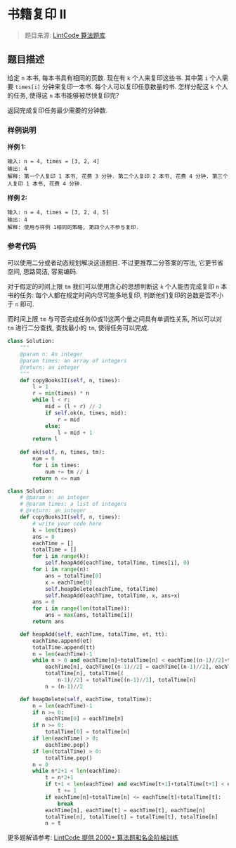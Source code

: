 # 书籍复印 II
 > 题目来源: [LintCode 算法题库](https://www.lintcode.com/problem/copy-books-ii/?utm_source=sc-github-wzz)
 ## 题目描述
 给定 `n` 本书, 每本书具有相同的页数. 现在有 `k` 个人来复印这些书. 其中第 `i` 个人需要 `times[i]` 分钟来复印一本书. 每个人可以复印任意数量的书. 怎样分配这 `k` 个人的任务, 使得这 `n` 本书能够被尽快复印完?

返回完成复印任务最少需要的分钟数.
 ### 样例说明
 **样例 1:**

```
输入: n = 4, times = [3, 2, 4]
输出: 4
解释: 第一个人复印 1 本书, 花费 3 分钟. 第二个人复印 2 本书, 花费 4 分钟. 第三个人复印 1 本书, 花费 4 分钟.
```

**样例 2:**

```
输入: n = 4, times = [3, 2, 4, 5]
输出: 4
解释: 使用与样例 1相同的策略, 第四个人不参与复印.
```
 ### 参考代码
 可以使用二分或者动态规划解决这道题目. 不过更推荐二分答案的写法, 它更节省空间, 思路简洁, 容易编码.

对于假定的时间上限 `tm` 我们可以使用贪心的思想判断这 `k` 个人能否完成复印 `n` 本书的任务: 每个人都在规定时间内尽可能多地复印, 判断他们复印的总数是否不小于 `n` 即可.

而时间上限 `tm` 与可否完成任务(0或1)这两个量之间具有单调性关系, 所以可以对 `tm` 进行二分查找, 查找最小的 `tm`, 使得任务可以完成.
```python
class Solution:
    """
    @param n: An integer
    @param times: an array of integers
    @return: an integer
    """
    def copyBooksII(self, n, times):
        l = 1 
        r = min(times) * n 
        while l < r:
            mid = (l + r) // 2
            if self.ok(n, times, mid):
                r = mid 
            else:
                l = mid + 1 
        return l 
    
    def ok(self, n, times, tm):
        num = 0
        for i in times:
            num += tm // i
        return n <= num

class Solution:
    # @param n: an integer
    # @param times: a list of integers
    # @return: an integer
    def copyBooksII(self, n, times):
        # write your code here
        k = len(times)
        ans = 0
        eachTime = []
        totalTime = []
        for i in range(k):
            self.heapAdd(eachTime, totalTime, times[i], 0)
        for i in range(n):
            ans = totalTime[0]
            x = eachTime[0]
            self.heapDelete(eachTime, totalTime)
            self.heapAdd(eachTime, totalTime, x, ans+x)
        ans = 0
        for i in range(len(totalTime)):
            ans = max(ans, totalTime[i])
        return ans

    def heapAdd(self, eachTime, totalTime, et, tt):
        eachTime.append(et)
        totalTime.append(tt)
        n = len(eachTime)-1
        while n > 0 and eachTime[n]+totalTime[n] < eachTime[(n-1)//2]+totalTime[(n-1)//2]:
            eachTime[n], eachTime[(n-1)//2] = eachTime[(n-1)//2], eachTime[n]
            totalTime[n], totalTime[(
                n-1)//2] = totalTime[(n-1)//2], totalTime[n]
            n = (n-1)//2

    def heapDelete(self, eachTime, totalTime):
        n = len(eachTime)-1
        if n >= 0:
            eachTime[0] = eachTime[n]
        if n >= 0:
            totalTime[0] = totalTime[n]
        if len(eachTime) > 0:
            eachTime.pop()
        if len(totalTime) > 0:
            totalTime.pop()
        n = 0
        while n*2+1 < len(eachTime):
            t = n*2+1
            if t+1 < len(eachTime) and eachTime[t+1]+totalTime[t+1] < eachTime[t]+totalTime[t]:
                t += 1
            if eachTime[n]+totalTime[n] <= eachTime[t]+totalTime[t]:
                break
            eachTime[n], eachTime[t] = eachTime[t], eachTime[n]
            totalTime[n], totalTime[t] = totalTime[t], totalTime[n]
            n = t
```
 更多题解请参考: [LintCode 提供 2000+ 算法题和名企阶梯训练](https://www.lintcode.com/problem/?utm_source=sc-github-wzz)